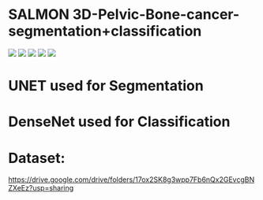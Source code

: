#  SALMON 3D-Pelvic-Bone-cancer-segmentation+classification

![](https://github.com/basharbme/SALMON-3D-Pelvic-Bone-cancer-segmentation-and-classification/blob/main/salmon.jpg)
![](https://github.com/basharbme/3D-Pelvic-Bone-cancer-segmentation-and-classification/blob/main/0_IMG-20211028-WA0022.jpg)
![](https://github.com/basharbme/3D-Pelvic-Bone-cancer-segmentation-and-classification/blob/main/FB_IMG_1634756330907.jpg)
![](https://github.com/basharbme/3D-Pelvic-Bone-cancer-segmentation-and-classification/blob/main/IMG-20211028-WA0021.jpg)
![](https://github.com/basharbme/3D-Pelvic-Bone-cancer-segmentation-and-classification/blob/main/1635431306917_IMG-20211028-WA0023.jpg)


# UNET used for Segmentation 



# DenseNet used for Classification



# Dataset:
https://drive.google.com/drive/folders/17ox2SK8g3wpp7Fb6nQx2GEvcgBNZXeEz?usp=sharing
